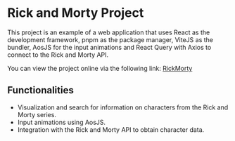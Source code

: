 # Rick and Morty Project

This project is an example of a web application that uses React as the development framework, pnpm as the package manager, ViteJS as the bundler, AosJS for the input animations and React Query with Axios to connect to the Rick and Morty API.

You can view the project online via the following link: [RickMorty](https://rickmorty-api.vercel.app/)

## Functionalities

- Visualization and search for information on characters from the Rick and Morty series.
- Input animations using AosJS.
- Integration with the Rick and Morty API to obtain character data.
